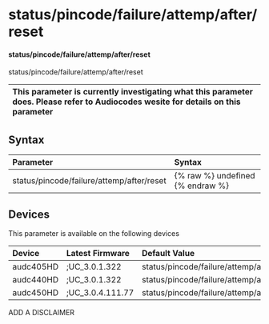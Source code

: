 ﻿---
description: status/pincode/failure/attemp/after/reset
search: false
---

# status/pincode/failure/attemp/after/reset

#### status/pincode/failure/attemp/after/reset

status/pincode/failure/attemp/after/reset


| This parameter is currently investigating what this parameter does. Please refer to Audiocodes wesite for details on this parameter | 
| :--- |

## Syntax
| Parameter | Syntax |
| :--- | :--- |
|status/pincode/failure/attemp/after/reset | {% raw %} undefined {% endraw %}|

## Devices
This parameter is available on the following devices

| Device | Latest Firmware | Default Value |
|:---|:---|:---|
| audc405HD | ;UC_3.0.1.322 | status/pincode/failure/attemp/after/reset=0 
| audc440HD | ;UC_3.0.1.322 | status/pincode/failure/attemp/after/reset=0 
| audc450HD | ;UC_3.0.4.111.77 | status/pincode/failure/attemp/after/reset=0 

ADD A DISCLAIMER
